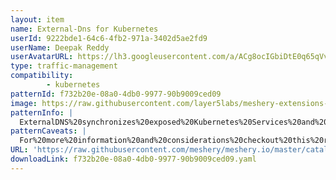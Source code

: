 ```yaml
---
layout: item
name: External-Dns for Kubernetes
userId: 9222bde1-64c6-4fb2-971a-3402d5ae2fd9
userName: Deepak Reddy
userAvatarURL: https://lh3.googleusercontent.com/a/ACg8ocIGbiDtE0q65qVvAUdzHw8Qky81rM0kSAknIqbgysfDCw=s96-c
type: traffic-management
compatibility: 
        - kubernetes
patternId: f732b20e-08a0-4db0-9977-90b9009ced09
image: https://raw.githubusercontent.com/layer5labs/meshery-extensions-packages/master/action-assets/design-assets/f732b20e-08a0-4db0-9977-90b9009ced09-light.png,https://raw.githubusercontent.com/layer5labs/meshery-extensions-packages/master/action-assets/design-assets/f732b20e-08a0-4db0-9977-90b9009ced09-dark.png
patternInfo: |
  ExternalDNS%20synchronizes%20exposed%20Kubernetes%20Services%20and%20Ingresses%20with%20DNS%20providers.%0A%0AKubernetes'%20cluster-internal%20DNS%20server%2C%20ExternalDNS%20makes%20Kubernetes%20resources%20discoverable%20via%20public%20DNS%20servers.%20Like%20KubeDNS%2C%20it%20retrieves%20a%20list%20of%20resources%20(Services%2C%20Ingresses%2C%20etc.)%20from%20the%20Kubernetes%20API%20to%20determine%20a%20desired%20list%20of%20DNS%20records.%20Unlike%20KubeDNS%2C%20however%2C%20it's%20not%20a%20DNS%20server%20itself%2C%20but%20merely%20configures%20other%20DNS%20providers%20accordingly%E2%80%94e.g.%20AWS%20Route%2053%20or%20Google%20Cloud%20DNS.%0A%0AIn%20a%20broader%20sense%2C%20ExternalDNS%20allows%20you%20to%20control%20DNS%20records%20dynamically%20via%20Kubernetes%20resources%20in%20a%20DNS%20provider-agnostic%20way.
patternCaveats: |
  For%20more%20information%20and%20considerations%20checkout%20this%20repo%20https%3A%2F%2Fgithub.com%2Fkubernetes-sigs%2Fexternal-dns%2F%3Ftab%3Dreadme-ov-file
URL: 'https://raw.githubusercontent.com/meshery/meshery.io/master/catalog/f732b20e-08a0-4db0-9977-90b9009ced09.yaml'
downloadLink: f732b20e-08a0-4db0-9977-90b9009ced09.yaml
---
```

